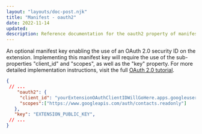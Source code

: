 ```yaml
---
layout: "layouts/doc-post.njk"
title: "Manifest - oauth2"
date: 2022-11-14
updated: 
description: Reference documentation for the oauth2 property of manifest.json.
---
```


An optional manifest key enabling the use of an OAuth 2.0 security ID on the extension. Implementing this manifest key will require the use of the sub-properties "client_id" and "scopes", as well as the "key" property. For more detailed implementation instructions, visit the full [OAuth 2.0 tutorial](/docs/extensions/mv3/tut_oauth/).
 ```json
{
  // ...
     "oauth2": {
      "client_id": "yourExtensionOAuthClientIDWillGoHere.apps.googleusercontent.com",
      "scopes":["https://www.googleapis.com/auth/contacts.readonly"]
    },
    "key": "EXTENSION_PUBLIC_KEY",
  // ...
}
```